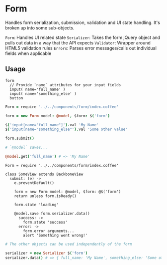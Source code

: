 # Form

Handles form serialization, submission, validation and UI state handling. It's broken up into some sub-objects.

`Form`: Handles UI related state
`Serializer`: Takes the form jQuery object and pulls out data in a way that the API expects
`Validator`: Wrapper around HTML5 validation rules
`Errors`: Parses error messages/calls out individual fields when applicable

## Usage

```jade
form
  // Provide `name` attributes for your input fields
  input( name='full_name' )
  input( name='something_else' )
  button

```

```coffeescript
Form = require '../../components/form/index.coffee'

form = new Form model: @model, $form: $('form')

$('input[name="full_name"]').val 'My Name'
$('input[name="something_else"').val 'Some other value'

form.submit()

# `@model` saves...

@model.get('full_name') # => 'My Name'
```

```
Form = require '../../components/form/index.coffee'

class SomeView extends BackboneView
  submit: (e) ->
    e.preventDefault()

    form = new Form model: @model, $form: @$('form')
    return unless form.isReady()

    form.state 'loading'

    @model.save form.serializer.data()
      success: ->
        form.state 'success'
      error: ->
        form.error arguments...
        alert 'Something went wrong!'
```

```coffeescript
# The other objects can be used independently of the form

serializer = new Serializer $('form')
serializer.data() # => { full_name: 'My Name', something_else: 'Some other value' }
```

